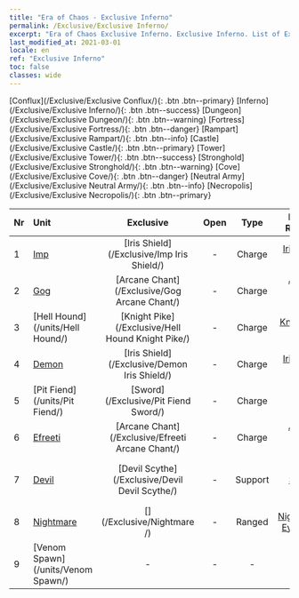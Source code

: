 ```yaml
---
title: "Era of Chaos - Exclusive Inferno"
permalink: /Exclusive/Exclusive Inferno/
excerpt: "Era of Chaos Exclusive Inferno. Exclusive Inferno. List of Exclusive Inferno in Era of Chaos"
last_modified_at: 2021-03-01
locale: en
ref: "Exclusive Inferno"
toc: false
classes: wide
---
```

 [Conflux](/Exclusive/Exclusive Conflux/){: .btn .btn--primary} [Inferno](/Exclusive/Exclusive Inferno/){: .btn .btn--success} [Dungeon](/Exclusive/Exclusive Dungeon/){: .btn .btn--warning} [Fortress](/Exclusive/Exclusive Fortress/){: .btn .btn--danger} [Rampart](/Exclusive/Exclusive Rampart/){: .btn .btn--info} [Castle](/Exclusive/Exclusive Castle/){: .btn .btn--primary} [Tower](/Exclusive/Exclusive Tower/){: .btn .btn--success} [Stronghold](/Exclusive/Exclusive Stronghold/){: .btn .btn--warning} [Cove](/Exclusive/Exclusive Cove/){: .btn .btn--danger} [Neutral Army](/Exclusive/Exclusive Neutral Army/){: .btn .btn--info} [Necropolis](/Exclusive/Exclusive Necropolis/){: .btn .btn--primary} 

  | Nr |         Unit        | Exclusive | Open  |    Type   |  Item to Rank UP      |  Skin   |
  |:---|:--------------------|:-------------:|:-----:|:---------:|:---------------------:|:-------:|
  | 1  | [Imp](/units/Imp/) | [Iris Shield](/Exclusive/Imp Iris Shield/) | - | Charge | [Iris Shield Token](/Items/con_153/) | - |
  | 2  | [Gog](/units/Gog/) | [Arcane Chant](/Exclusive/Gog Arcane Chant/) | - | Charge | [Arcane Chant Token](/Items/con_122/) | - |
  | 3  | [Hell Hound](/units/Hell Hound/) | [Knight Pike](/Exclusive/Hell Hound Knight Pike/) | - | Charge | [Knight Pike Token](/Items/con_210/) | - |
  | 4  | [Demon](/units/Demon/) | [Iris Shield](/Exclusive/Demon Iris Shield/) | - | Charge | [Iris Shield Token](/Items/con_153/) | - |
  | 5  | [Pit Fiend](/units/Pit Fiend/) | [Sword](/Exclusive/Pit Fiend Sword/) | - | Charge | [Sword Token](/Items/con_163/) | - |
  | 6  | [Efreeti](/units/Efreeti/) | [Arcane Chant](/Exclusive/Efreeti Arcane Chant/) | - | Charge | [Arcane Chant Token](/Items/con_122/) | - |
  | 7  | [Devil](/units/Devil/) | [Devil Scythe](/Exclusive/Devil Devil Scythe/) | - | Support | [Devil Scythe Token](/Items/con_1122/) | [Devil Scythe Special Skin](/Items/con_1247/) |
  | 8  | [Nightmare](/units/Nightmare/) | [](/Exclusive/Nightmare /) | - | Ranged | [Nightmare's Eye Token](/Items/con_113/) | - |
  | 9  | [Venom Spawn](/units/Venom Spawn/) | - | - | - | none | none |
